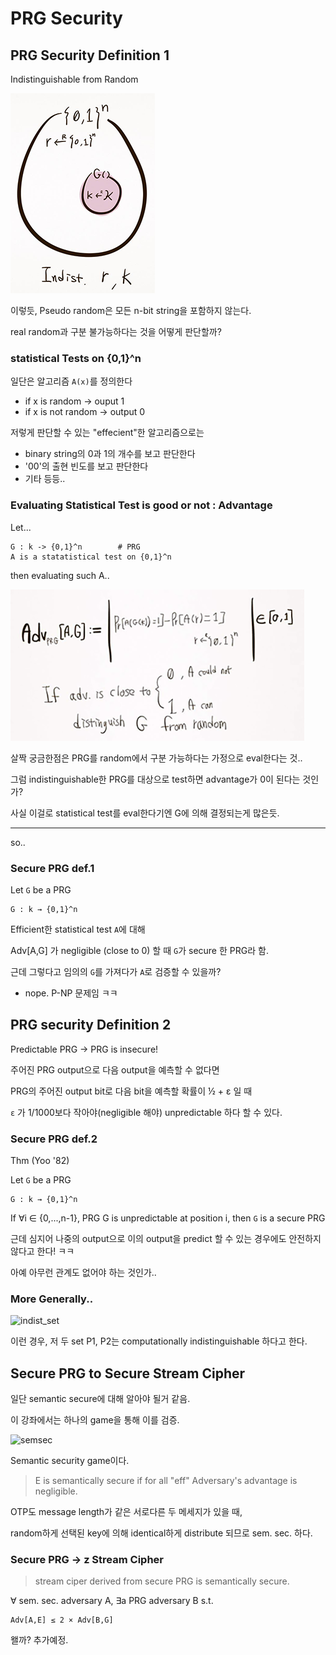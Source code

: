 # PRG Security

## PRG Security Definition 1

Indistinguishable from Random

![set](../img/PRG_space1.png)

이렇듯, Pseudo random은 모든 n-bit string을 포함하지 않는다.

real random과 구분 불가능하다는 것을 어떻게 판단할까?

### statistical Tests on {0,1}^n

일단은 알고리즘 `A(x)`를 정의한다
- if x is random -> ouput 1
- if x is not random -> output 0

저렇게 판단할 수 있는 "effecient"한 알고리즘으로는
- binary string의 0과 1의 개수를 보고 판단한다
- '00'의 출현 빈도를 보고 판단한다
- 기타 등등..

### Evaluating Statistical Test is good or not : Advantage

Let...
```
G : k -> {0,1}^n        # PRG
A is a statatistical test on {0,1}^n
```
then evaluating such A..

![advantage](../img/advantage1.png)

살짝 궁금한점은 PRG를 random에서 구분 가능하다는 가정으로 eval한다는 것..

그럼 indistinguishable한 PRG를 대상으로 test하면 advantage가 0이 된다는 것인가?

사실 이걸로 statistical test를 eval한다기엔 G에 의해 결정되는게 많은듯.

---------

so..

### Secure PRG def.1

Let `G` be a PRG
```
G : k → {0,1}^n
```
Efficient한 statistical test `A`에 대해

Adv[A,G] 가 negligible (close to 0) 할 때 `G`가 secure 한 PRG라 함.

근데 그렇다고 임의의 `G`를 가져다가 `A`로 검증할 수 있을까?
- nope. P-NP 문제임 ㅋㅋ

## PRG security Definition 2

Predictable PRG → PRG is insecure!

주어진 PRG output으로 다음 output을 예측할 수 없다면

PRG의 주어진 output bit로 다음 bit을 예측할 확률이 ½ + ε 일 때

`ε` 가 1/1000보다 작아야(negligible 해야) unpredictable 하다 할 수 있다.

### Secure PRG def.2

Thm (Yoo '82)


Let `G` be a PRG
```
G : k → {0,1}^n
```
If ∀i ∈ {0,...,n-1}, PRG G is unpredictable at position i, then `G` is a secure PRG

근데 심지어 나중의 output으로 이의 output을 predict 할 수 있는 경우에도 안전하지 않다고 한다! ㅋㅋ

아예 아무런 관계도 없어야 하는 것인가..

### More Generally..

![indist_set](../img/PRGsec.png)

이런 경우, 저 두 set P1, P2는 computationally indistinguishable 하다고 한다.

## Secure PRG to Secure Stream Cipher

일단 semantic secure에 대해 알아야 될거 같음.

이 강좌에서는 하나의 game을 통해 이를 검증.

![semsec](../img/semsec.png)

Semantic security game이다.

> E is semantically secure if for all "eff" Adversary's advantage is negligible.

OTP도 message length가 같은 서로다른 두 메세지가 있을 때,

random하게 선택된 key에 의해 identical하게 distribute 되므로 sem. sec. 하다.

### Secure PRG -> z Stream Cipher

> stream ciper derived from secure PRG is semantically secure.

∀ sem. sec. adversary A, ∃a PRG adversary B s.t.

```
Adv[A,E] ≤ 2 × Adv[B,G]
```

왤까? 추가예정.
